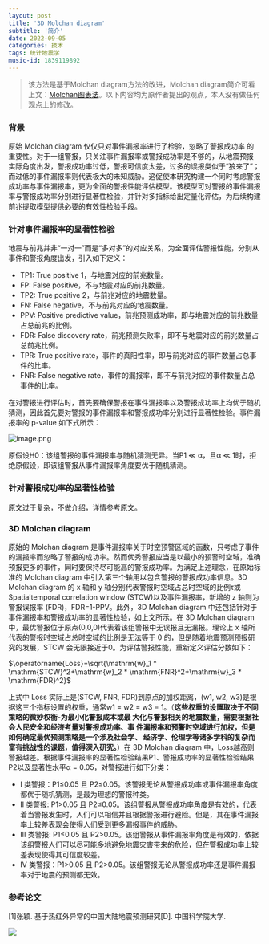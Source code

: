 ```yaml
---
layout: post
title: '3D Molchan diagram'
subtitle: '简介'
date: 2022-09-05
categories: 技术
tags: 统计地震学
music-id: 1839119892
---
```


> 该方法是基于Molchan diagram方法的改进，Molchan diagram简介可看上文：[Molchan图表法](https://baozi.run/2022/08/30/Molchan%E5%9B%BE%E8%A1%A8%E6%B3%95.html)。以下内容均为原作者提出的观点，本人没有做任何观点上的修改。

### 背景

原始 Molchan diagram 仅仅只对事件漏报率进行了检验，忽略了警报成功率 的重要性。对于一组警报，只关注事件漏报率或警报成功率是不够的，从地震预报 实际角度出发，警报成功率过低，警报可信度太差，过多的误报类似于“狼来了”； 而过低的事件漏报率则代表极大的未知威胁。这促使本研究构建一个同时考虑警报 成功率与事件漏报率，更为全面的警报性能评估模型。该模型可对警报的事件漏报 率与警报成功率分别进行显著性检验，并针对多指标给出定量化评估，为后续构建 前兆提取模型提供必要的有效性检验手段。

### 针对事件漏报率的显著性检验

地震与前兆并非“一对一”而是“多对多”的对应关系，为全面评估警报性能，分别从事件和警报角度出发，引入如下定义：
* TP1: True positive 1，与地震对应的前兆数量。
* FP: False positive，不与地震对应的前兆数量。
* TP2: True positive 2，与前兆对应的地震数量。
* FN: False negative，不与前兆对应的地震数量。
* PPV: Positive predictive value，前兆预测成功率，即与地震对应的前兆数量占总前兆的比例。
* FDR: False discovery rate，前兆预测失败率，即不与地震对应的前兆数量占总前兆比例。
* TPR: True positive rate，事件的真阳性率，即与前兆对应的事件数量占总事件的比率。
* FNR: False negative rate，事件的漏报率，即不与前兆对应的事件数量占总事件的比率。

在对警报进行评估时，首先要确保警报在事件漏报率以及警报成功率上均优于随机猜测，因此首先要对警报的事件漏报率和警报成功率分别进行显著性检验。事件漏报率的 p-value 如下式所示：

![image.png](https://dd-static.jd.com/ddimg/jfs/t1/170590/39/29822/5963/6315bbfdE628a325e/dc5a7d9ca65b688d.png)

原假设H0：该组警报的事件漏报率与随机猜测无异。当P1 ≪ α，且α ≪ 1时，拒绝原假设，即该组警报从事件漏报率角度要优于随机猜测。

### 针对警报成功率的显著性检验

原文过于复杂，不做介绍，详情参考原文。

### 3D Molchan diagram

原始的 Molchan diagram 是事件漏报率关于时空预警区域的函数，只考虑了事件的漏报率而忽略了警报的成功率。然而优秀警报应当是以最小的预警时空域，准确预报更多的事件，同时要保持尽可能高的警报成功率。为满足上述理念，在原始标准的 Molchan diagram 中引入第三个轴用以包含警报的警报成功率信息。3D Molchan diagram 的 x 轴和 y 轴分别代表警报时空域占总时空域的比例τ或 Spatialtemporal correlation window (STCW)以及事件漏报率，新增的 z 轴则为警报误报率 (FDR)，FDR=1-PPV。此外，3D Molchan diagram 中还包括针对于事件漏报率和警报成功率的显著性检验，如上文所示。在 3D Molchan diagram 中，最优警报位于原点(0,0,0)代表着该组警报中无误报且无漏报。理论上 x 轴所代表的警报时空域占总时空域的比例是无法等于 0 的，但是随着地震预测预报研究的发展，STCW 会无限接近于0。为评估警报性能，重新定义评估分数如下：

$\operatorname{Loss}=\sqrt{\mathrm{w}_1 * \mathrm{STCW}^2+\mathrm{w}_2 * \mathrm{FNR}^2+\mathrm{w}_3 * \mathrm{FDR}^2}$

上式中 Loss 实际上是(STCW, FNR, FDR)到原点的加权距离，(w1, w2, w3)是根据这三个指标设置的权重，通常w1 = w2 = w3 = 1。（**这些权重的设置取决于不同策略的微妙权衡-为最小化警报成本或最 大化与警报相关的地震数量，需要根据社会人民安全和经济考量对警报成功率、事 件漏报率和预警时空域进行加权，但是如何确定最优预测策略是一个涉及社会学、 经济学、伦理学等诸多学科的复杂而富有挑战性的课题，值得深入研究。**）在 3D Molchan diagram 中，Loss越高则警报越差。根据事件漏报率的显著性检验结果P1、警报成功率的显著性检验结果P2以及显著性水平α = 0.05，对警报进行如下分类：
* I 类警报：P1≤0.05 且 P2≤0.05。该警报无论从警报成功率或事件漏报率角度都优于随机猜测，是最为理想的警报种类。
* II 类警报: P1>0.05 且 P2≤0.05。该组警报从警报成功率角度是有效的，代表着当警报发生时，人们可以相信并且根据警报进行避险。但是，其在事件漏报率上较差表现会使得人们受到更多漏报事件的威胁。
* III 类警报: P1≤0.05 且 P2>0.05。该组警报从事件漏报率角度是有效的，依据该组警报人们可以尽可能多地避免地震灾害带来的危险，但在警报成功率上较差表现使得其可信度较差。
* IV 类警报：P1>0.05 且 P2>0.05。该组警报无论从警报成功率还是事件漏报率对于地震的预测都无效。

### 参考论文

[1]张颖. 基于热红外异常的中国大陆地震预测研究[D]. 中国科学院大学.

![](https://lz.sinaimg.cn/nmw690/ebeef3aaly3h5vsnxdv9dj20w01kw17t.jpg)